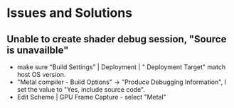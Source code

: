 


# Issues and Solutions
## Unable to create shader debug session, "Source is unavailble"
- make sure "Build Settings" | Deployment | "<whatever OS> Deployment Target" match host OS version. 
- "Metal compiler - Build Options" -> "Produce Debugging Information", I set the value to "Yes, include source code".
- Edit Scheme | GPU Frame Capture - select "Metal"



